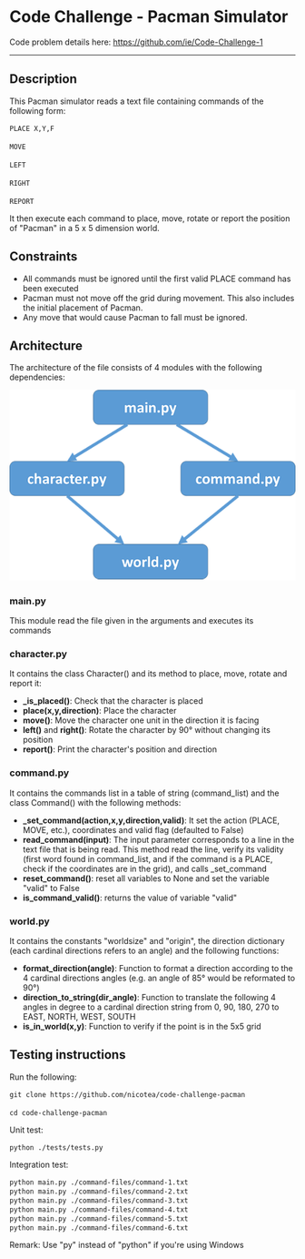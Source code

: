 # Code Challenge - Pacman Simulator

Code problem details here: https://github.com/ie/Code-Challenge-1

-----------

## Description

This Pacman simulator reads a text file containing commands of the following form:

```
PLACE X,Y,F

MOVE

LEFT

RIGHT

REPORT
```
It then execute each command to place, move, rotate or report the position of "Pacman" in a 5 x 5 dimension world.

## Constraints

- All commands must be ignored until the first valid PLACE command has been executed
- Pacman must not move off the grid during movement. This also includes the initial placement of Pacman.
- Any move that would cause Pacman to fall must be ignored.

## Architecture
The architecture of the file consists of 4 modules with the following dependencies:

![alt text](https://github.com/nicotea/code-challenge-pacman/blob/master/images/archi_pacman.png)

### main.py 
This module read the file given in the arguments and executes its commands

### character.py 
It contains the class Character() and its method to place, move, rotate and report it:
- **_is_placed()**: Check that the character is placed
- **place(x,y,direction)**: Place the character
- **move()**: Move the character one unit in the direction it is facing
- **left()** and **right()**: Rotate the character by 90° without changing its position
- **report()**: Print the character's position and direction
  
### command.py
It contains the commands list in a table of string (command_list) and the class Command() with the following methods:
- **_set_command(action,x,y,direction,valid)**: It set the action (PLACE, MOVE, etc.), coordinates and valid flag (defaulted to False)
- **read_command(input)**: The input parameter corresponds to a line in the text file that is being read. This method read the line, verify its validity (first word found in command_list, and if the command is a PLACE, check if the coordinates are in the grid), and calls _set_command
- **reset_command()**: reset all variables to None and set the variable "valid" to False
- **is_command_valid()**: returns the value of variable "valid"

### world.py
It contains the constants "worldsize" and "origin", the direction dictionary (each cardinal directions refers to an angle) and the following functions:
- **format_direction(angle)**: Function to format a direction according to the 4 cardinal directions angles (e.g. an angle of 85° would be reformated to 90°)
- **direction_to_string(dir_angle)**: Function to translate the following 4 angles in degree to a cardinal direction string from 0, 90, 180, 270 to EAST, NORTH, WEST, SOUTH
- **is_in_world(x,y)**: Function to verify if the point is in the 5x5 grid

## Testing instructions
Run the following:
```
git clone https://github.com/nicotea/code-challenge-pacman

cd code-challenge-pacman
```

Unit test:
```
python ./tests/tests.py
```

Integration test:
```
python main.py ./command-files/command-1.txt
python main.py ./command-files/command-2.txt
python main.py ./command-files/command-3.txt
python main.py ./command-files/command-4.txt
python main.py ./command-files/command-5.txt
python main.py ./command-files/command-6.txt
```

Remark: Use "py" instead of "python" if you're using Windows
